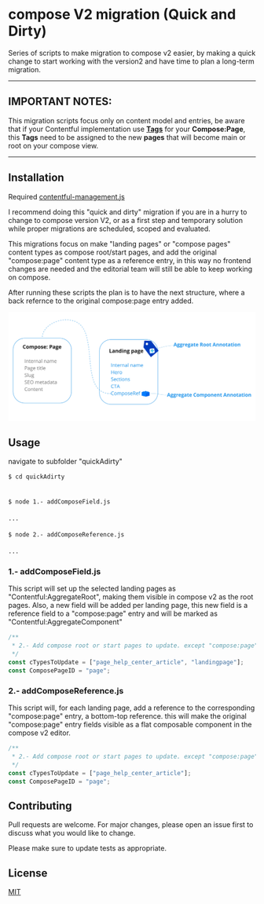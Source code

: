 # compose V2 migration (Quick and Dirty)

Series of scripts to make migration to compose v2 easier, by making a quick change to start working with the version2 and have time to plan a long-term migration.

---

## IMPORTANT NOTES:

This migration scripts focus only on content model and entries, be aware that if your Contentful implementation use [**Tags**](https://www.contentful.com/help/tags/) for your **Compose:Page**, this **Tags** need to be assigned to the new **pages** that will become main or root on your compose view.

---

## Installation

Required [contentful-management.js](https://contentful.github.io/contentful-management.js/contentful-management/10.12.1/)

I recommend doing this "quick and dirty" migration if you are in a hurry to change to compose version V2, or as a first step and temporary solution while proper migrations are scheduled, scoped and evaluated.

This migrations focus on make "landing pages" or "compose pages" content types as compose root/start pages, and add the original "compose:page" content type as a reference entry, in this way no frontend changes are needed and the editorial team will still be able to keep working on compose.

After running these scripts the plan is to have the next structure, where a back refernce to the original compose:page entry added.

![Compose V2 Quick & Dirty](../img/composeQD.jpg "Q&D")

## Usage

navigate to subfolder "quickAdirty"


```bash
$ cd quickAdirty


$ node 1.- addComposeField.js

...

$ node 2.- addComposeReference.js

...
```

### 1.- addComposeField.js
This script will set up the selected landing pages as "Contentful:AggregateRoot", making them visible in compose v2 as the root pages.
Also, a new field will be added per landing page, this new field is a reference field to a "compose:page" entry and will be marked as "Contentful:AggregateComponent"

```javascript
/**
 * 2.- Add compose root or start pages to update. except "compose:page"
 */
const cTypesToUpdate = ["page_help_center_article", "landingpage"];
const ComposePageID = "page";
```

### 2.- addComposeReference.js
This script will, for each landing page, add a reference to the corresponding "compose:page" entry, a bottom-top reference. this will make the original "compose:page" entry fields visible as a flat composable component in the compose v2 editor.

```javascript
/**
 * 2.- Add compose root or start pages to update. except "compose:page"
 */
const cTypesToUpdate = ["page_help_center_article"];
const ComposePageID = "page";
```


## Contributing
Pull requests are welcome. For major changes, please open an issue first to discuss what you would like to change.

Please make sure to update tests as appropriate.

## License
[MIT](https://choosealicense.com/licenses/mit/)
